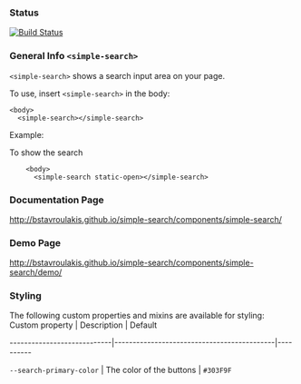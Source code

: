 ### Status
[![Build Status](https://travis-ci.org/bstavroulakis/simple-search.svg?branch=master)](https://travis-ci.org/bstavroulakis/simple-search)

### General Info `<simple-search>`

`<simple-search>` shows a search input area on your page.

To use, insert `<simple-search>` in the body:

    <body>
      <simple-search></simple-search>

Example:

To show the search 
```
    <body>
      <simple-search static-open></simple-search>
``` 

### Documentation Page

http://bstavroulakis.github.io/simple-search/components/simple-search/

### Demo Page

http://bstavroulakis.github.io/simple-search/components/simple-search/demo/

### Styling
The following custom properties and mixins are available for styling:
Custom property | Description | Default

----------------------------|--------------------------------------------|----------

`--search-primary-color` | The color of the buttons | `#303F9F`